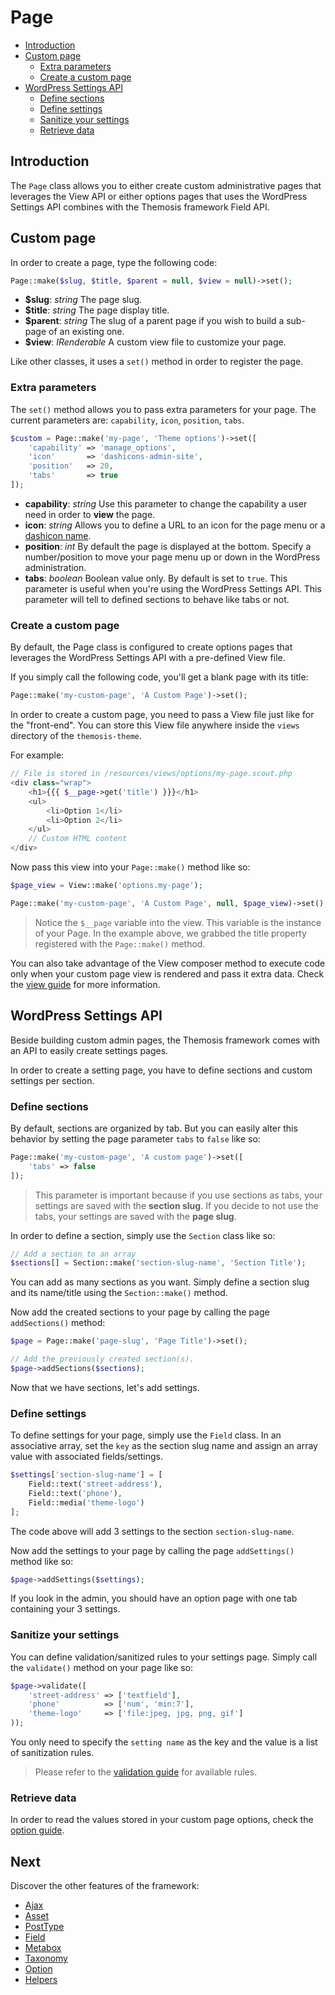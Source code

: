 Page
====

- [Introduction](#introduction)
- [Custom page](#custom-page)
	- [Extra parameters](#extra-parameters)
	- [Create a custom page](#create-a-custom-page)
- [WordPress Settings API](#wordpress-settings-api)
	- [Define sections](#define-sections)
	- [Define settings](#define-settings)
	- [Sanitize your settings](#sanitize-your-settings)
	- [Retrieve data](#retrieve-data)

Introduction
------------

The `Page` class allows you to either create custom administrative pages that leverages the View API or either options pages that uses the WordPress Settings API combines with the Themosis framework Field API.

Custom page
-----------

In order to create a page, type the following code:

```php
Page::make($slug, $title, $parent = null, $view = null)->set();
```

* **$slug**: _string_ The page slug.
* **$title**: _string_ The page display title.
* **$parent**: _string_ The slug of a parent page if you wish to build a sub-page of an existing one.
* **$view**: _IRenderable_ A custom view file to customize your page.

Like other classes, it uses a `set()` method in order to register the page.

### Extra parameters

The `set()` method allows you to pass extra parameters for your page. The current parameters are: `capability`, `icon`, `position`, `tabs`. 

```php
$custom = Page::make('my-page', 'Theme options')->set([
    'capability' => 'manage_options',
    'icon'       => 'dashicons-admin-site',
    'position'   => 20,
    'tabs'       => true
]);
```
- **capability**: _string_ Use this parameter to change the capability a user need in order to **view** the page.
- **icon**: _string_ Allows you to define a URL to an icon for the page menu or a [dashicon name](https://developer.wordpress.org/resource/dashicons/).
- **position**: _int_ By default the page is displayed at the bottom. Specify a number/position to move your page menu up or down in the WordPress administration.
- **tabs**: _boolean_ Boolean value only. By default is set to `true`. This parameter is useful when you're using the WordPress Settings API. This parameter will tell to defined sections to behave like tabs or not.

### Create a custom page

By default, the Page class is configured to create options pages that leverages the WordPress Settings API with a pre-defined View file.

If you simply call the following code, you'll get a blank page with its title:

```php
Page::make('my-custom-page', 'A Custom Page')->set();
```

In order to create a custom page, you need to pass a View file just like for the "front-end". You can store this View file anywhere inside the `views` directory of the `themosis-theme`.

For example:

```php
// File is stored in /resources/views/options/my-page.scout.php
<div class="wrap">
    <h1>{{{ $__page->get('title') }}}</h1>
    <ul>
        <li>Option 1</li>
        <li>Option 2</li>
    </ul>
    // Custom HTML content
</div>
```

Now pass this view into your `Page::make()` method like so:

```php
$page_view = View::make('options.my-page');

Page::make('my-custom-page', 'A Custom Page', null, $page_view)->set();
```
> Notice the `$__page` variable into the view. This variable is the instance of your Page. In the example above, we grabbed the title property registered with the `Page::make()` method.

You can also take advantage of the View composer method to execute code only when your custom page view is rendered and pass it extra data. Check the [view guide](http://framework.themosis.com/docs/views/) for more information.

WordPress Settings API
----------------------

Beside building custom admin pages, the Themosis framework comes with an API to easily create settings pages.

In order to create a setting page, you have to define sections and custom settings per section.

### Define sections

By default, sections are organized by tab. But you can easily alter this behavior by setting the page parameter `tabs` to `false` like so:

```php
Page::make('my-custom-page', 'A custom page')->set([
    'tabs' => false
]);
```

> This parameter is important because if you use sections as tabs, your settings are saved with the **section slug**. If you decide to not use the tabs, your settings are saved with the **page slug**.

In order to define a section, simply use the `Section` class like so:

```php
// Add a section to an array
$sections[] = Section::make('section-slug-name', 'Section Title');
```

You can add as many sections as you want. Simply define a section slug and its name/title using the `Section::make()` method.

Now add the created sections to your page by calling the page `addSections()` method:

```php
$page = Page::make('page-slug', 'Page Title')->set();

// Add the previously created section(s).
$page->addSections($sections);
```

Now that we have sections, let's add settings.

### Define settings

To define settings for your page, simply use the `Field` class. In an associative array, set the `key` as the section slug name and assign an array value with associated fields/settings.

```php
$settings['section-slug-name'] = [
    Field::text('street-address'),
    Field::text('phone'),
    Field::media('theme-logo')
];
```

The code above will add 3 settings to the section `section-slug-name`.

Now add the settings to your page by calling the page `addSettings()` method like so:

```php
$page->addSettings($settings);
```

If you look in the admin, you should have an option page with one tab containing your 3 settings.

### Sanitize your settings

You can define validation/sanitized rules to your settings page. Simply call the `validate()` method on your page like so:

```php
$page->validate([
    'street-address' => ['textfield'],
    'phone'          => ['num', 'min:7'],
    'theme-logo'     => ['file:jpeg, jpg, png, gif']
));
```

You only need to specify the `setting name` as the key and the value is a list of sanitization rules.

> Please refer to the [validation guide](http://framework.themosis.com/docs/validation/) for available rules.

### Retrieve data

In order to read the values stored in your custom page options, check the [option guide](http://framework.themosis.com/docs/option/).


Next
----
Discover the other features of the framework:

* [Ajax]({{url}}/ajax)
* [Asset]({{url}}/asset)
* [PostType]({{url}}/posttype)
* [Field]({{url}}/field)
* [Metabox]({{url}}/metabox)
* [Taxonomy]({{url}}/taxonomy)
* [Option]({{url}}/option)
* [Helpers]({{url}}/helpers)